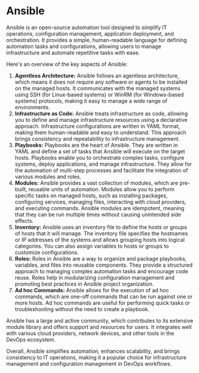 # Ansible
Ansible is an open-source automation tool designed to simplify IT operations, configuration management, application deployment, and orchestration. It provides a simple, human-readable language for defining automation tasks and configurations, allowing users to manage infrastructure and automate repetitive tasks with ease.

Here's an overview of the key aspects of Ansible:

1. <b>Agentless Architecture:</b> Ansible follows an agentless architecture, which means it does not require any software or agents to be installed on the managed hosts. It communicates with the managed systems using SSH (for Linux-based systems) or WinRM (for Windows-based systems) protocols, making it easy to manage a wide range of environments.
2. <b>Infrastructure as Code:</b> Ansible treats infrastructure as code, allowing you to define and manage infrastructure resources using a declarative approach. Infrastructure configurations are written in YAML format, making them human-readable and easy to understand. This approach brings consistency and repeatability to infrastructure management.
3. <b>Playbooks:</b> Playbooks are the heart of Ansible. They are written in YAML and define a set of tasks that Ansible will execute on the target hosts. Playbooks enable you to orchestrate complex tasks, configure systems, deploy applications, and manage infrastructure. They allow for the automation of multi-step processes and facilitate the integration of various modules and roles.
4. <b>Modules:</b> Ansible provides a vast collection of modules, which are pre-built, reusable units of automation. Modules allow you to perform specific tasks on managed hosts, such as installing packages, configuring services, managing files, interacting with cloud providers, and executing commands. Ansible modules are idempotent, meaning that they can be run multiple times without causing unintended side effects.
5. <b>Inventory:</b> Ansible uses an inventory file to define the hosts or groups of hosts that it will manage. The inventory file specifies the hostnames or IP addresses of the systems and allows grouping hosts into logical categories. You can also assign variables to hosts or groups to customize configurations.
6. <b>Roles:</b> Roles in Ansible are a way to organize and package playbooks, variables, and files into reusable components. They provide a structured approach to managing complex automation tasks and encourage code reuse. Roles help in modularizing configuration management and promoting best practices in Ansible project organization.
7. <b>Ad hoc Commands:</b> Ansible allows for the execution of ad hoc commands, which are one-off commands that can be run against one or more hosts. Ad hoc commands are useful for performing quick tasks or troubleshooting without the need to create a playbook.

Ansible has a large and active community, which contributes to its extensive module library and offers support and resources for users. It integrates well with various cloud providers, network devices, and other tools in the DevOps ecosystem.

Overall, Ansible simplifies automation, enhances scalability, and brings consistency to IT operations, making it a popular choice for infrastructure management and configuration management in DevOps workflows.
